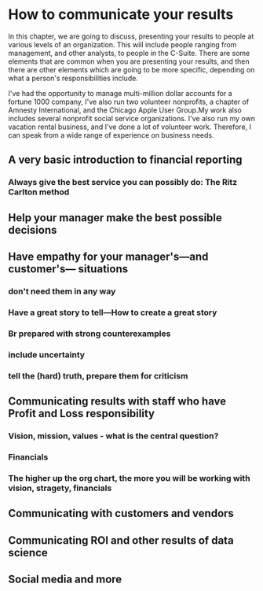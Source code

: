 # How to communicate your results

In this chapter, we are going to discuss, presenting your results to people at various levels of an organization. This will include people ranging from management, and other analysts, to people in the C-Suite. There are some elements that are common when you are presenting your results, and then there are other elements which are going to be more specific, depending on what a person's responsibilities include.

I've had the opportunity to manage multi-million dollar accounts for a fortune 1000 company, I've also run two volunteer nonprofits, a chapter of Amnesty International, and the Chicago Apple User Group.My work also includes several nonprofit social service organizations. I've also run my own vacation rental business, and I've done a lot of volunteer work. Therefore, I can speak from a wide range of experience on business needs.

## A very basic introduction to financial reporting

### Always give the best service you can possibly do: The Ritz Carlton method

## Help your manager make the best possible decisions

## Have empathy for your manager's—and customer's— situations

### don't need them in any way

### Have a great story to tell—How to create a great story

### Br prepared with strong counterexamples

### include uncertainty

### tell the (hard) truth, prepare them for criticism

## Communicating results with staff who have Profit and Loss responsibility

### Vision, mission, values - what is the central question?

### Financials

### The higher up the org chart, the more you will be working with vision, stragety, financials

## Communicating with customers and vendors

## Communicating ROI and other results of data science

## Social media and more
